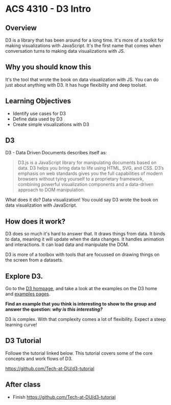 
# ACS 4310 - D3 Intro

<!-- Put a link to the slides so that students can find them -->

<!-- ➡️ [**Slides**](https://make-school-courses.github.io/FEW-2.5-Data-Visualization-and-Web-Graphics/Slides/Lesson-9.html ':ignore') -->

<!-- > -->

## Overview

D3 is a library that has been around for a long time. It's more of a toolkit for making visualizations with JavaScript. It's the first name that comes when conversation turns to making data visualizations with JS.

## Why you should know this

It's the tool that wrote the book on data visualization with JS. You can do just about anything with D3. It has huge flexibility and deep toolset.

<!-- > -->

## Learning Objectives

- Identify use cases for D3
- Define data used by D3
- Create simple visualizations with D3

<!-- > -->

## D3

D3 - Data Driven Documents describes itself as:

> D3.js is a JavaScript library for manipulating documents based on data. D3 helps you bring data to life using HTML, SVG, and CSS. D3’s emphasis on web standards gives you the full capabilities of modern browsers without tying yourself to a proprietary framework, combining powerful visualization components and a data-driven approach to DOM manipulation.

What does it do? Data visualization! You could say D3 wrote the book on data visualization with JavaScript.

<!-- > -->

## How does it work?

D3 does so much it's hard to answer that. It draws things from data. It binds to data, meaning it will update when the data changes. It handles animation and interactions. It can load data and manipulate the DOM.

D3 is more of a toolbox with tools that are focussed on drawing things on the screen from a datasets.

<!-- > -->

## Explore D3.

Go to the [D3 hompage](https://d3js.org), and take a look at the examples on the D3 home and [examples pages](https://github.com/d3/d3/wiki/Gallery).

**Find an example that you think is interesting to show to the group and answer the question: _why is this interesting?_**

D3 is complex. With that complexity comes a lot of flexibility. Expect a steep learning curve!

<!-- > -->

## D3 Tutorial 

Followe the tutorial linked below. This tutorial covers some of the core concepts and work flows of D3. 

https://github.com/Tech-at-DU/d3-tutorial

<!-- > -->

## After class

- Finish https://github.com/Tech-at-DU/d3-tutorial

<!-- > -->
<!-- 
## Minute-by-Minute

| **Elapsed** | **Time**  | **Activity**              |
| ----------- | --------- | ------------------------- |
| 0:00        | 0:05      | Overview and Learning Outcomese                |
| 0:05        | 0:05      | D3 Intro                  |
| 0:10        | 0:10      | Explore D3       |
| 0:20        | 0:30      | Getting Started                     |
| 0:50        | 0:10      | Loading Data      |
| 1:00        | 0:30      | SVG      |
| 1:30        | 0:10      | BREAK      |
| 1:40        | 1:00      | Lab      |
| 2:40        | 0:05      | Wrap up review objectives |
| TOTAL       | 2:45      | -                         |
 -->

